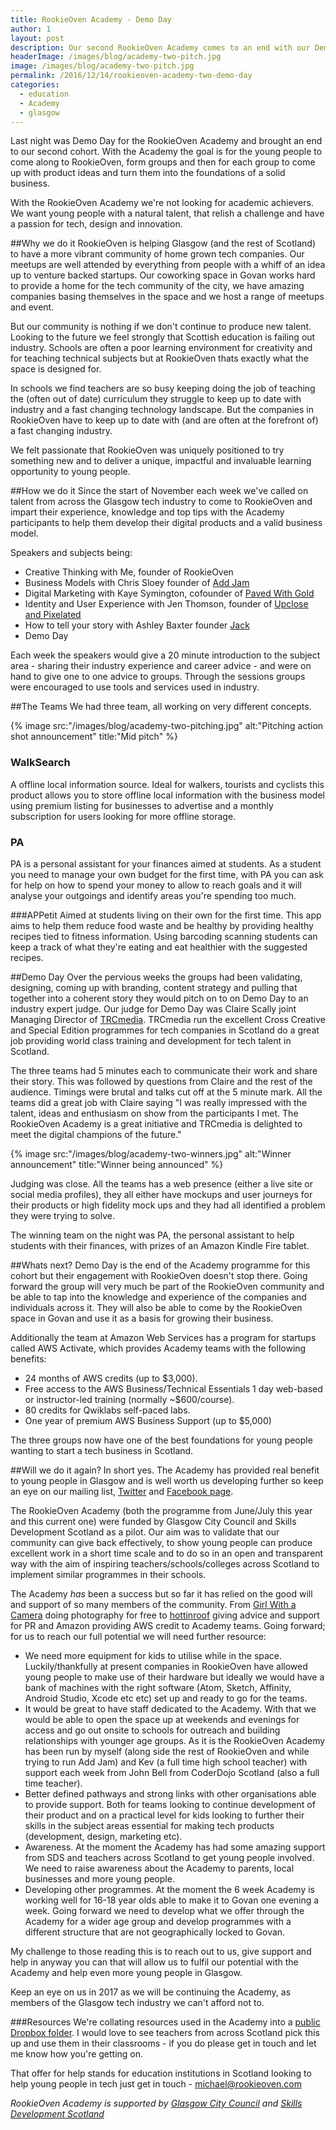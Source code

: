 ```yaml
---
title: RookieOven Academy - Demo Day
author: 1
layout: post
description: Our second RookieOven Academy comes to an end with our Demo night. Get details on how it all went down.
headerImage: /images/blog/academy-two-pitch.jpg
image: /images/blog/academy-two-pitch.jpg
permalink: /2016/12/14/rookieoven-academy-two-demo-day
categories:
  - education
  - Academy
  - glasgow
---
```

Last night was Demo Day for the RookieOven Academy and brought an end to our second cohort. With the Academy the goal is for the young people to come along to RookieOven, form groups and then for each group to come up with product ideas and turn them into the foundations of a solid business.

With the RookieOven Academy we're not looking for academic achievers. We want young people with a natural talent, that relish a challenge and have a passion for tech, design and innovation.

##Why we do it
RookieOven is helping Glasgow (and the rest of Scotland) to have a more vibrant community of home grown tech companies. Our meetups are well attended by everything from people with a whiff of an idea up to venture backed startups. Our coworking space in Govan works hard to provide a home for the tech community of the city, we have amazing companies basing themselves in the space and we host a range of meetups and event.

But our community is nothing if we don't continue to produce new talent. Looking to the future we feel strongly that Scottish education is failing out industry. Schools are often a poor learning environment for creativity and for teaching technical subjects but at RookieOven thats exactly what the space is designed for.

In schools we find teachers are so busy keeping doing the job of teaching the (often out of date) curriculum they struggle to keep up to date with industry and a fast changing technology landscape. But the companies in RookieOven have to keep up to date with (and are often at the forefront of) a fast changing industry.

We felt passionate that RookieOven was uniquely positioned to try something new and to deliver a unique, impactful and invaluable learning opportunity to young people.

##How we do it
Since the start of November each week we've called on talent from across the Glasgow tech industry to come to RookieOven and impart their experience, knowledge and top tips with the Academy participants to help them develop their digital products and a valid business model.

Speakers and subjects being:

* Creative Thinking with Me, founder of RookieOven
* Business Models with Chris Sloey founder of [Add Jam](https://addjam.com)
* Digital Marketing with Kaye Symington, cofounder of [Paved With Gold](http://www.pavedwithgold.co)
* Identity and User Experience with Jen Thomson, founder of [Upclose and Pixelated](http://jenthomson.com)
* How to tell your story with Ashley Baxter founder [Jack](http://withjack.co.uk)
* Demo Day

Each week the speakers would give a 20 minute introduction to the subject area - sharing their industry experience and career advice - and were on hand to give one to one advice to groups. Through the sessions groups were encouraged to use tools  and services used in industry.

##The Teams
We had three team, all working on very different concepts.

{% image src:"/images/blog/academy-two-pitching.jpg" alt:"Pitching action shot announcement" title:"Mid pitch" %}

### WalkSearch
A offline local information source. Ideal for walkers, tourists and cyclists this product allows you to store offline local information with the business model using premium listing for businesses to advertise and a monthly subscription for users looking for more offline storage.

### PA
PA is a personal assistant for your finances aimed at students. As a student you need to manage your own budget for the first time, with PA you can ask for help on how to spend your money to allow to reach goals and it will analyse your outgoings and identify areas you're spending too much.

###APPetit
Aimed at students living on their own for the first time. This app aims to help them reduce food waste and be healthy by providing healthy recipes tied to fitness information. Using barcoding scanning students can keep a track of what they're eating and eat healthier with the suggested recipes.

##Demo Day
Over the pervious weeks the groups had been validating, designing, coming up with branding, content strategy and pulling that together into a coherent story they would pitch on to on Demo Day to an industry expert judge. Our judge for Demo Day was Claire Scally joint Managing Director of [TRCmedia](http://trcmedia.org). TRCmedia run the excellent Cross Creative and Special Edition programmes for tech companies in Scotland do a great job providing world class training and development for tech talent in Scotland.

The three teams had 5 minutes each to communicate their work and share their story. This was followed by questions from Claire and the rest of the audience. Timings were brutal and talks cut off at the 5 minute mark. All the teams did a great job with Claire saying "I was really impressed with the talent, ideas and enthusiasm on show from the participants I met. The RookieOven Academy is a great initiative and TRCmedia is delighted to meet the digital champions of the future."

{% image src:"/images/blog/academy-two-winners.jpg" alt:"Winner announcement" title:"Winner being announced" %}

Judging was close. All the teams has a web presence (either a live site or social media profiles), they all either have mockups and user journeys for their products or high fidelity mock ups and they had all identified a problem they were trying to solve.

The winning team on the night was PA, the personal assistant to help students with their finances, with prizes of an Amazon Kindle Fire tablet.

##Whats next?
Demo Day is the end of the Academy programme for this cohort but their engagement with RookieOven doesn't stop there. Going forward the group will very much be part of the RookieOven community and be able to tap into the knowledge and experience of the companies and individuals across it. They will also be able to come by the RookieOven space in Govan and use it as a basis for growing their business.

Additionally the team at Amazon Web Services has a program for startups called AWS Activate, which provides Academy teams with the following benefits:

* 24 months of AWS credits (up to $3,000).
* Free access to the AWS Business/Technical Essentials 1 day web-based or instructor-led training (normally ~$600/course).
* 80 credits for Qwiklabs self-paced labs.
* One year of premium AWS Business Support (up to $5,000)

The three groups now have one of the best foundations for young people wanting to start a tech business in Scotland.

##Will we do it again?
In short yes. The Academy has provided real benefit to young people in Glasgow and is well worth us developing further so keep an eye on our mailing list, [Twitter](https://twitter.com/rookieoven) and [Facebook page](https://facebook.com/rookieoven).

The RookieOven Academy (both the programme from June/July this year and this current one) were funded by Glasgow City Council and Skills Development Scotland as a pilot. Our aim was to validate that our community can give back effectively, to show young people can produce excellent work in a short time scale and to do so in an open and transparent way with the aim of inspiring teachers/schools/colleges across Scotland to implement similar programmes in their schools.

The Academy *has* been a success but so far it has relied on the good will and support of so many members of the community. From [Girl With a Camera](http://girlwithacamera.co.uk) doing photography for free to [hottinroof](http://hottinroof.co.uk) giving advice and support for PR and Amazon providing AWS credit to Academy teams. Going forward; for us to reach our full potential we will need further resource:

* We need more equipment for kids to utilise while in the space. Luckily/thankfully at present companies in RookieOven have allowed young people to make use of their hardware but ideally we would have a bank of machines with the right software (Atom, Sketch, Affinity, Android Studio, Xcode etc etc) set up and ready to go for the teams.
* It would be great to have staff dedicated to the Academy. With that we would be able to open the space up at weekends and evenings for access and go out onsite to schools for outreach and building relationships with younger age groups. As it is the RookieOven Academy has been run by myself (along side the rest of RookieOven and while trying to run Add Jam) and Kev (a full time high school teacher) with support each week from John Bell from CoderDojo Scotland (also a full time teacher).
* Better defined pathways and strong links with other organisations able to provide support. Both for teams looking to continue development of their product and on a practical level for kids looking to further their skills in the subject areas essential for making tech products (development, design, marketing etc).
* Awareness. At the moment the Academy has had some amazing support from SDS and teachers across Scotland to get young people involved. We need to raise awareness about the Academy to parents, local businesses and more young people.
* Developing other programmes. At the moment the 6 week Academy is working well for 16-18 year olds able to make it to Govan one evening a week. Going forward we need to develop what we offer through the Academy for a wider age group and develop programmes with a different structure that are not geographically locked to Govan.

My challenge to those reading this is to reach out to us, give support and help in anyway you can that will allow us to fulfil our potential with the Academy and help even more young people in Glasgow.

Keep an eye on us in 2017 as we will be continuing the Academy, as members of the Glasgow tech industry we can't afford not to.

###Resources
We're collating resources used in the Academy into a [public Dropbox folder](https://www.dropbox.com/sh/ydq99glzjs5pdep/AAC_BVsJ3DlbW14U-G21_wwHa?dl=0). I would love to see teachers from across Scotland pick this up and use them in their classrooms - if you do please get in touch and let me know how you're getting on.

That offer for help stands for education institutions in Scotland looking to help young people in tech just get in touch - michael@rookieoven.com

_RookieOven Academy is supported by [Glasgow City Council](https://www.glasgow.gov.uk/) and [Skills Development Scotland](https://www.skillsdevelopmentscotland.co.uk)_
